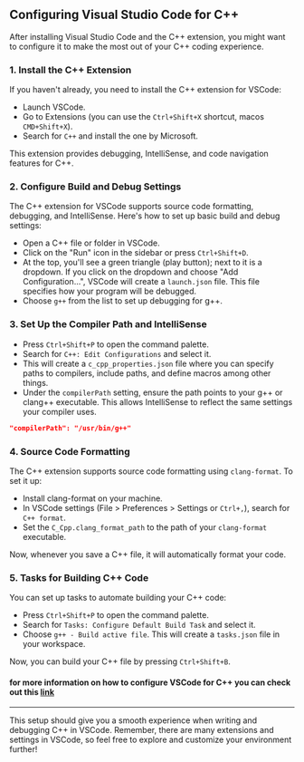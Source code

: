 
## Configuring Visual Studio Code for C++

After installing Visual Studio Code and the C++ extension, you might want to configure it to make the most out of your C++ coding experience.

### 1. Install the C++ Extension

If you haven't already, you need to install the C++ extension for VSCode:

- Launch VSCode.
- Go to Extensions (you can use the `Ctrl+Shift+X` shortcut, macos `CMD+Shift+X`).
- Search for `C++` and install the one by Microsoft.

This extension provides debugging, IntelliSense, and code navigation features for C++.

### 2. Configure Build and Debug Settings

The C++ extension for VSCode supports source code formatting, debugging, and IntelliSense. Here's how to set up basic build and debug settings:

- Open a C++ file or folder in VSCode.
- Click on the "Run" icon in the sidebar or press `Ctrl+Shift+D`.
- At the top, you'll see a green triangle (play button); next to it is a dropdown. If you click on the dropdown and choose "Add Configuration...", VSCode will create a `launch.json` file. This file specifies how your program will be debugged.
- Choose `g++` from the list to set up debugging for g++.

### 3. Set Up the Compiler Path and IntelliSense

- Press `Ctrl+Shift+P` to open the command palette.
- Search for `C++: Edit Configurations` and select it.
- This will create a `c_cpp_properties.json` file where you can specify paths to compilers, include paths, and define macros among other things.
- Under the `compilerPath` setting, ensure the path points to your g++ or clang++ executable. This allows IntelliSense to reflect the same settings your compiler uses.

```json
"compilerPath": "/usr/bin/g++"
```

### 4. Source Code Formatting

The C++ extension supports source code formatting using `clang-format`. To set it up:

- Install clang-format on your machine.
- In VSCode settings (File > Preferences > Settings or `Ctrl+,`), search for `C++ format`.
- Set the `C_Cpp.clang_format_path` to the path of your `clang-format` executable.

Now, whenever you save a C++ file, it will automatically format your code.

### 5. Tasks for Building C++ Code

You can set up tasks to automate building your C++ code:

- Press `Ctrl+Shift+P` to open the command palette.
- Search for `Tasks: Configure Default Build Task` and select it.
- Choose `g++ - Build active file`. This will create a `tasks.json` file in your workspace.

Now, you can build your C++ file by pressing `Ctrl+Shift+B`.


#### for more information on how to configure VSCode for C++ you can check out this [link](https://code.visualstudio.com/docs/cpp/config-mingw)

---

This setup should give you a smooth experience when writing and debugging C++ in VSCode. Remember, there are many extensions and settings in VSCode, so feel free to explore and customize your environment further!